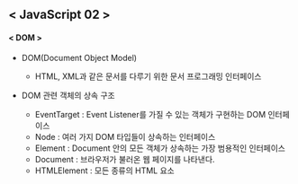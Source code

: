 ## < JavaScript 02 >

#### < DOM >

- DOM(Document Object Model)
  - HTML, XML과 같은 문서를 다루기 위한 문서 프로그래밍 인터페이스

- DOM 관련 객체의 상속 구조
  - EventTarget : Event Listener를 가질 수 있는 객체가 구현하는 DOM 인터페이스
  - Node : 여러 가지 DOM 타입들이 상속하는 인터페이스
  - Element : Document 안의 모든 객체가 상속하는 가장 범용적인 인터페이스
  - Document : 브라우저가 불러온 웹 페이지를 나타낸다.
  - HTMLElement : 모든 종류의 HTML 요소



